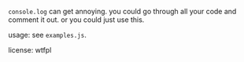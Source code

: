 `console.log` can get annoying. you could go through all
your code and comment it out. or you could just use this.

usage: see `examples.js`.

license: wtfpl

